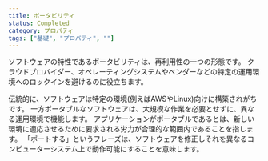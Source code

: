 ```yaml
---
title: ポータビリティ
status: Completed
category: プロパティ
tags: ["基礎", "プロパティ", ""]
---
```


ソフトウェアの特性であるポータビリティは、再利用性の一つの形態です。
クラウドプロバイダー、オペレーティングシステムやベンダーなどの特定の運用環境へのロックインを避けるのに役立ちます。

伝統的に、ソフトウェアは特定の環境(例えばAWSやLinux)向けに構築されがちです。
一方ポータブルなソフトウェアは、大規模な作業を必要とせずに、異なる運用環境で機能します。
アプリケーションがポータブルであるとは、新しい環境に適応させるために要求される労力が合理的な範囲内であることを指します。
「ポートする」というフレーズは、ソフトウェアを修正しそれを異なるコンピューターシステム上で動作可能にすることを意味します。
